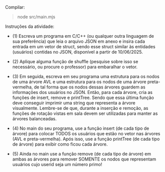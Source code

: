Compilar:

> node src/main.mjs

Instruções da atividade:

- (1) Escreva um programa em C/C++ (ou qualquer outra linguagem de sua preferência) que leia o arquivo JSON em anexo e insira cada entrada em um vetor de struct, sendo esse struct similar às entidades (usuários) contidas no JSON, disponível a partir de 10/06/2025.

- (2) Aplique alguma função de shuffle (pesquise sobre isso se necessário, ou procure o professor) para embaralhar o vetor.

- (3) Em seguida, escreva em seu programa uma estrutura para os nodos de uma árvore AVL e uma estrutura para os nodos de uma árvore preta-vermelha, de tal forma que os nodos dessas árvores guardem as informações dos usuários no JSON. Então, para cada árvore, cria as funções de insert, remove e printTree. Sendo que essa última função deve conseguir imprimir uma string que representa a árvore visualmente. Lembre-se de que, durante a inserção e remoção, as funções de rotação vistas em sala devem ser utilizadas para manter as árvores balanceadas.

- (4) No main do seu programa, use a função insert (de cada tipo de árvore) para colocar TODOS os usuários que estão no vetor nas árvores (AVL e preta-vermelha). Após isso, use a função printTree (de cada tipo de árvore) para exibir como ficou cada árvore.

- (5) Ainda no main use a função remove (de cada tipo de árvore) em ambas as árvores para remover SOMENTE os nodos que representam usuários cujo userid seja um número primo!